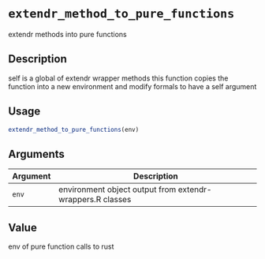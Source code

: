 # `extendr_method_to_pure_functions`

extendr methods into pure functions


## Description

self is a global of extendr wrapper methods
 this function copies the function into a new environment and
 modify formals to have a self argument


## Usage

```r
extendr_method_to_pure_functions(env)
```


## Arguments

Argument      |Description
------------- |----------------
`env`     |     environment object output from extendr-wrappers.R classes


## Value

env of pure function calls to rust



